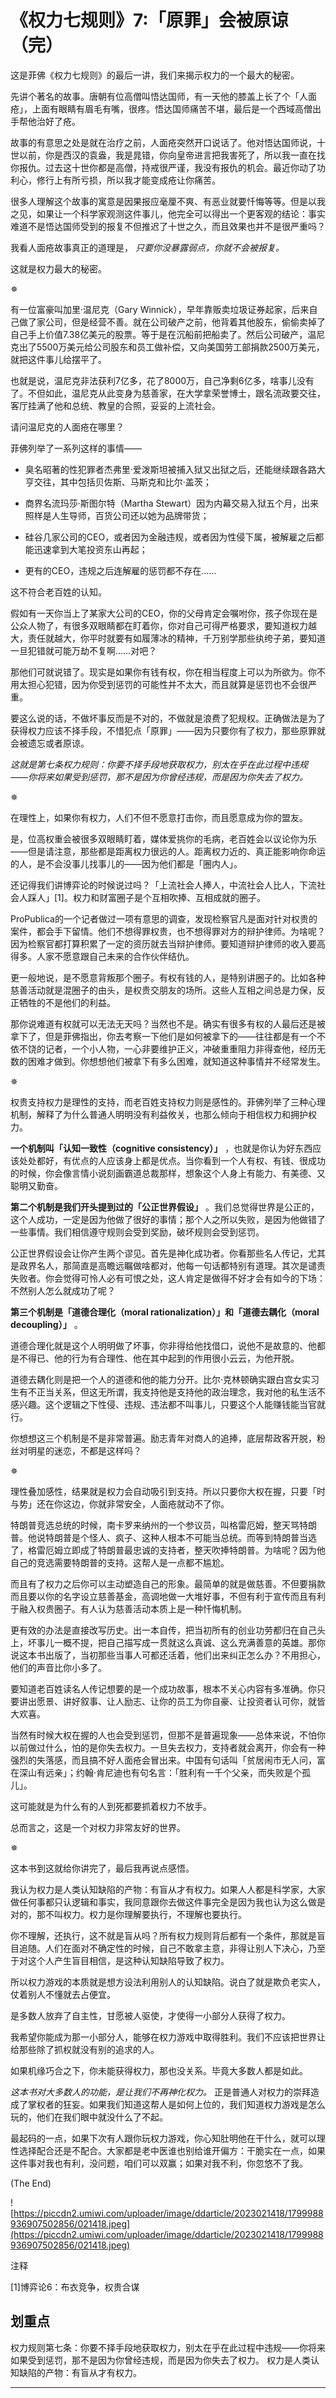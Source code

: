 # 《权力七规则》7:「原罪」会被原谅（完）

这是菲佛《权力七规则》的最后一讲，我们来揭示权力的一个最大的秘密。

先讲个著名的故事。唐朝有位高僧叫悟达国师，有一天他的膝盖上长了个「人面疮」，上面有眼睛有眉毛有嘴，很疼。悟达国师痛苦不堪，最后是一个西域高僧出手帮他治好了疮。

故事的有意思之处是就在治疗之前，人面疮突然开口说话了。他对悟达国师说，十世以前，你是西汉的袁盎，我是晁错，你向皇帝进言把我害死了，所以我一直在找你报仇。过去这十世你都是高僧，持戒很严谨，我没有报仇的机会。最近你动了功利心，修行上有所亏损，所以我才能变成疮让你痛苦。

很多人理解这个故事的寓意是因果报应毫厘不爽、有恶业就要忏悔等等。但是以我之见，如果让一个科学家观测这件事儿，他完全可以得出一个更客观的结论：事实难道不是悟达国师受到的报复不但推迟了十世之久，而且效果也并不是很严重吗？

我看人面疮故事真正的道理是， *只要你没暴露弱点，你就不会被报复。*

这就是权力最大的秘密。

✵

有一位富豪叫加里·温尼克（Gary Winnick），早年靠贩卖垃圾证券起家，后来自己做了家公司，但是经营不善。就在公司破产之前，他背着其他股东，偷偷卖掉了自己手上价值7.38亿美元的股票。等于是在沉船前把船卖了。然后公司破产，温尼克出了5500万美元给公司股东和员工做补偿，又向美国劳工部捐款2500万美元，就把这件事儿给摆平了。

也就是说，温尼克非法获利7亿多，花了8000万，自己净剩6亿多，啥事儿没有了。不但如此，温尼克从此变身为慈善家，在大学拿荣誉博士，跟名流政要交往，客厅挂满了他和总统、教皇的合照，妥妥的上流社会。

请问温尼克的人面疮在哪里？

菲佛列举了一系列这样的事情——

* 臭名昭著的性犯罪者杰弗里·爱泼斯坦被捕入狱又出狱之后，还能继续跟各路大亨交往，其中包括贝佐斯、马斯克和比尔·盖茨；

* 商界名流玛莎·斯图尔特（Martha Stewart）因为内幕交易入狱五个月，出来照样是人生导师，百货公司还以她为品牌带货；

* 硅谷几家公司的CEO，或者因为金融违规，或者因为性侵下属，被解雇之后都能迅速拿到大笔投资东山再起；

* 更有的CEO，违规之后连解雇的惩罚都不存在……

这不符合老百姓的认知。

假如有一天你当上了某家大公司的CEO，你的父母肯定会嘱咐你，孩子你现在是公众人物了，有很多双眼睛都在盯着你，你对自己可得严格要求，要知道权力越大，责任就越大，你平时就要有如履薄冰的精神，千万别学那些纨绔子弟，要知道一旦犯错就可能万劫不复啊……对吧？

那他们可就说错了。现实是如果你有钱有权，你在相当程度上可以为所欲为。你不用太担心犯错，因为你受到惩罚的可能性并不太大，而且就算是惩罚也不会很严重。

要这么说的话，不做坏事反而是不对的，不做就是浪费了犯规权。正确做法是为了获得权力应该不择手段，不惜犯点「原罪」——因为只要你有了权力，那些原罪就会被遗忘或者原谅。

 *这就是第七条权力规则：你要不择手段地获取权力，别太在乎在此过程中违规——你将来如果受到惩罚，那不是因为你曾经违规，而是因为你失去了权力。*

✵

在理性上，如果你有权力，人们不但不愿意打击你，而且愿意成为你的盟友。

是，位高权重会被很多双眼睛盯着，媒体爱挑你的毛病，老百姓会以议论你为乐——但是请注意，那些都是距离权力很远的人。距离权力近的、真正能影响你命运的人，是不会没事儿找事儿的——因为他们都是「圈内人」。

还记得我们讲博弈论的时候说过吗？「上流社会人捧人，中流社会人比人，下流社会人踩人」[1]。权力和财富圈子是个互相吹捧、互相成就的圈子。

ProPublica的一个记者做过一项有意思的调查，发现检察官凡是面对针对权贵的案件，都会手下留情。他们不想得罪权贵，也不想得罪对方的辩护律师。为啥呢？因为检察官都打算积累了一定的资历就去当辩护律师。要知道辩护律师的收入要高得多。人家不愿意跟自己未来的合作伙伴结仇。

更一般地说，是不愿意背叛那个圈子。有权有钱的人，是特别讲圈子的。比如各种慈善活动就是混圈子的由头，是权贵交朋友的场所。这些人互相之间总是力保，反正牺牲的不是他们的利益。

那你说难道有权就可以无法无天吗？当然也不是。确实有很多有权的人最后还是被拿下了，但是菲佛指出，你去考察一下他们是如何被拿下的——往往都是有一个不依不饶的记者，一个小人物，一心非要维护正义，冲破重重阻力非得查他，经历无数的困难才做到。你想想他们被拿下有多么困难，就知道这种事情并不经常发生。

✵

权贵支持权力是理性的支持，而老百姓支持权力则是感性的。菲佛列举了三种心理机制，解释了为什么普通人明明没有利益攸关，也那么倾向于相信权力和拥护权力。

 **一个机制叫「认知一致性（cognitive consistency）」** ，也就是你认为好东西应该处处都好，有优点的人应该身上都是优点。当你看到一个人有权、有钱、很成功的时候，你会像言情小说刻画霸道总裁那样，想象这个人身上有能力、有美德、又聪明又勤奋。

 **第二个机制是我们开头提到过的「公正世界假设」** 。我们总觉得世界是公正的，这个人成功，一定是因为他做了很好的事情；那个人之所以失败，是因为他做错了一些事情。我们相信遵守规则会受到奖励，破坏规则会受到惩罚。

公正世界假设会让你产生两个谬见。首先是神化成功者。你看那些名人传记，尤其是政界名人，那简直是高瞻远瞩做啥都对，他每一句话都特别有道理。其次是谴责失败者。你会觉得可怜人必有可恨之处，这人肯定是做得不好才会有如今的下场：不然别人怎么就成功了呢？

 **第三个机制是「道德合理化（moral rationalization）」和「道德去耦化（moral decoupling）」** 。

道德合理化就是这个人明明做了坏事，你非得给他找借口，说他不是故意的、他都是不得已、他的行为有合理性、他在其中起到的作用很小云云，为他开脱。

道德去耦化则是把一个人的道德和他的能力分开。比尔·克林顿确实跟白宫女实习生有不正当关系，但这无所谓，我支持他是支持他的政治理念，我对他的私生活不感兴趣。这个逻辑之下性侵、违规、违法都不叫事儿，只要这个人能赚钱能当官就行。

你想想这三个机制是不是非常普遍。励志青年对商人的追捧，底层帮政客开脱，粉丝对明星的迷恋，不都是这样吗？

✵

理性叠加感性，结果就是权力会自动吸引到支持。所以只要你大权在握，只要「时与势」还在你这边，你就非常安全，人面疮就动不了你。

特朗普竞选总统的时候，南卡罗来纳州的一个参议员，叫格雷厄姆，整天骂特朗普。他说特朗普是个怪人、疯子、这种人根本不可能当总统。而等到特朗普当选了，格雷厄姆立即成了特朗普最忠诚的支持者，整天吹捧特朗普。为啥呢？因为他自己的竞选需要特朗普的支持。这帮人是一点都不尴尬。

而且有了权力之后你可以主动塑造自己的形象。最简单的就是做慈善。不但要捐款而且要以你的名字设立慈善基金，高调地做一大堆好事，不但有利于宣传而且有利于融入权贵圈子。有人认为慈善活动本质上是一种忏悔机制。

更有效的办法是直接改写历史。出一本自传，把当初所有的创业功劳都归在自己头上，坏事儿一概不提，把自己描写成一贯就这么真诚、这么充满善意的英雄。那你说这本书出版了，当初那些当事人可都还活着，他们出来纠正怎么办？不用担心，他们的声音比你小多了。

要知道老百姓读名人传记想要的是一个成功故事，根本不关心内容有多准确。你只要讲出愿景、讲好叙事、让人励志、让你的员工为你自豪、让投资者认可你，就皆大欢喜。

当然有时候大权在握的人也会受到惩罚，但那不是普遍现象——总体来说，不怕你以前做过什么，怕的是你失去权力。一旦失去权力，支持者就会离开，你会有一种强烈的失落感，而且搞不好人面疮会冒出来。中国有句话叫「贫居闹市无人问，富在深山有远亲」；约翰·肯尼迪也有句名言：「胜利有一千个父亲，而失败是个孤儿」。

这可能就是为什么有的人到死都要抓着权力不放手。

总而言之，这是一个对权力非常友好的世界。

✵

这本书到这就给你讲完了，最后我再说点感悟。

我认为权力是人类认知缺陷的产物：有盲从才有权力。如果人人都是科学家，大家做任何事都只认逻辑和事实，我同意跟你去做这件事完全是因为我也认为这么做是对的，那不叫权力。权力是你理解要执行，不理解也要执行。

你不理解，还执行，这不就是盲从吗？所有权力规则背后都有一个条件，那就是盲目追随。人们在面对不确定性的时候，自己不敢拿主意，非得让别人下决心，乃至于对这个人产生盲目相信，是这种认知缺陷导致了权力。

所以权力游戏的本质就是想方设法利用别人的认知缺陷。说白了就是欺负老实人，仗着别人不懂就去占便宜。

是多数人放弃了自主性，甘愿被人驱使，才使得一小部分人获得了权力。

我希望你能成为那一小部分人，能够在权力游戏中取得胜利。我们不应该把世界让给那些除了抓权就没有别的追求的人。

如果机缘巧合之下，你未能获得权力，那也没关系。毕竟大多数人都是如此。

 *这本书对大多数人的功能，是让我们不再神化权力。* 正是普通人对权力的崇拜造成了掌权者的狂妄。如果我们知道这帮人是如何上位的，我们知道权力游戏是怎么玩的，他们在我们眼中就没什么了不起。

最起码的一点，如果下次有人跟你玩权力游戏，你心知肚明他在干什么，就可以理性选择配合还是不配合。大家都是老中医谁也别给谁开偏方：干脆实在一点，如果这件事对我也有利，没问题，咱们可以双赢；如果对我不利，你忽悠不了我。

(The End)

![https://piccdn2.umiwi.com/uploader/image/ddarticle/2023021418/1799988936907502856/021418.jpeg](https://piccdn2.umiwi.com/uploader/image/ddarticle/2023021418/1799988936907502856/021418.jpeg)

注释

[1]博弈论6：布衣竞争，权贵合谋

## 划重点

权力规则第七条：你要不择手段地获取权力，别太在乎在此过程中违规——你将来如果受到惩罚，那不是因为你曾经违规，而是因为你失去了权力。
权力是人类认知缺陷的产物：有盲从才有权力。

---
